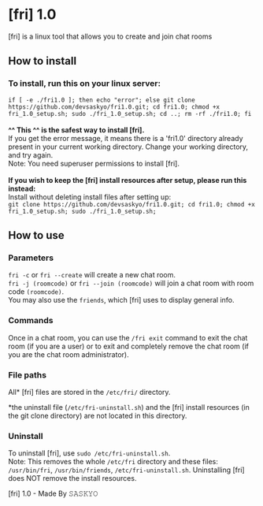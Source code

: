 # [fri] 1.0
[fri] is a linux tool that allows you to create and join chat rooms

## How to install
### To install, run this on your linux server:
`if [ -e ./fri1.0 ]; then echo "error"; else git clone https://github.com/devsaskyo/fri1.0.git; cd fri1.0; chmod +x fri_1.0_setup.sh; sudo ./fri_1.0_setup.sh; cd ..; rm -rf ./fri1.0; fi`
<br>
<br>
**^^ This ^^ is the safest way to install [fri].**
<br>
If you get the error message, it means there is a 'fri1.0' directory already present in your current working directory. Change your working directory, and try again.
<br>
Note: You need superuser permissions to install [fri].
<br>
<br>
**If you wish to keep the [fri] install resources after setup, please run this instead:**
<br>
Install without deleting install files after setting up:<br>
`git clone https://github.com/devsaskyo/fri1.0.git; cd fri1.0; chmod +x fri_1.0_setup.sh; sudo ./fri_1.0_setup.sh;`

## How to use
### Parameters
`fri -c` or `fri --create` will create a new chat room.
<br>
`fri -j (roomcode)` or `fri --join (roomcode)` will join a chat room with room code `(roomcode)`.
<br>
You may also use the `friends`, which [fri] uses to display general info.

### Commands
Once in a chat room, you can use the `/fri exit` command to exit the chat room (if you are a user) or to exit and completely remove the chat room (if you are the chat room administrator).

### File paths
All* [fri] files are stored in the `/etc/fri/` directory.

*the uninstall file (`/etc/fri-uninstall.sh`) and the [fri] install resources (in the git clone directory) are not located in this directory.

### Uninstall
To uninstall [fri], use `sudo /etc/fri-uninstall.sh`.
<br>
Note: This removes the whole `/etc/fri` directory and these files: `/usr/bin/fri`, `/usr/bin/friends`, `/etc/fri-uninstall.sh`. Uninstalling [fri] does NOT remove the install resources.

[fri] 1.0 - Made By 𝚂𝙰𝚂𝙺𝚈𝙾

